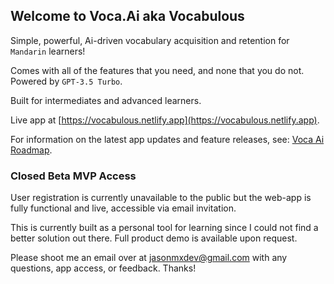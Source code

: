 ## Welcome to Voca.Ai aka Vocabulous

Simple, powerful, Ai-driven vocabulary acquisition and retention for `Mandarin` learners!

Comes with all of the features that you need, and none that you do not. Powered by `GPT-3.5 Turbo`.

Built for intermediates and advanced learners.

Live app at [https://vocabulous.netlify.app](https://vocabulous.netlify.app).

For information on the latest app updates and feature releases, see: [Voca Ai Roadmap](https://vocabulous.netlify.app/roadmap).

### Closed Beta MVP Access

User registration is currently unavailable to the public but the web-app is fully functional and live, accessible via email invitation.

This is currently built as a personal tool for learning since I could not find a better solution out there. Full product demo is available upon request.

Please shoot me an email over at jasonmxdev@gmail.com with any questions, app access, or feedback. Thanks!
